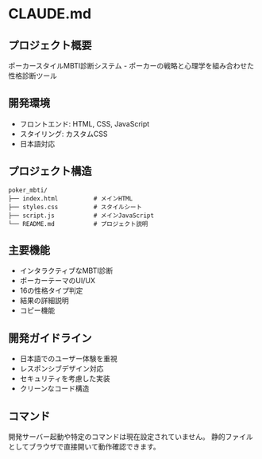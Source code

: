 # CLAUDE.md

## プロジェクト概要
ポーカースタイルMBTI診断システム - ポーカーの戦略と心理学を組み合わせた性格診断ツール

## 開発環境
- フロントエンド: HTML, CSS, JavaScript
- スタイリング: カスタムCSS
- 日本語対応

## プロジェクト構造
```
poker_mbti/
├── index.html          # メインHTML
├── styles.css          # スタイルシート
├── script.js           # メインJavaScript
└── README.md           # プロジェクト説明
```

## 主要機能
- インタラクティブなMBTI診断
- ポーカーテーマのUI/UX
- 16の性格タイプ判定
- 結果の詳細説明
- コピー機能

## 開発ガイドライン
- 日本語でのユーザー体験を重視
- レスポンシブデザイン対応
- セキュリティを考慮した実装
- クリーンなコード構造

## コマンド
開発サーバー起動や特定のコマンドは現在設定されていません。
静的ファイルとしてブラウザで直接開いて動作確認できます。

